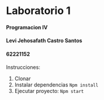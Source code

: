 # Laboratorio 1
#### Programacion IV
#### Levi Jehosafath Castro Santos
#### 62221152

Instrucciones:
1. Clonar
2. Instalar dependencias
    `Npm install`
3. Ejecutar proyecto:
    `Npm start`
